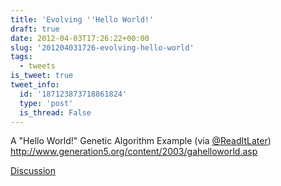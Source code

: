 ```yaml
---
title: 'Evolving ''Hello World!'
draft: true
date: 2012-04-03T17:26:22+00:00
slug: '201204031726-evolving-hello-world'
tags:
  - tweets
is_tweet: true
tweet_info:
  id: '187123873718861824'
  type: 'post'
  is_thread: False
---
```




A "Hello World!" Genetic Algorithm Example (via [@ReadItLater](https://x.com/ReadItLater)) <http://www.generation5.org/content/2003/gahelloworld.asp>

[Discussion](https://x.com/sytelus/status/187123873718861824)

